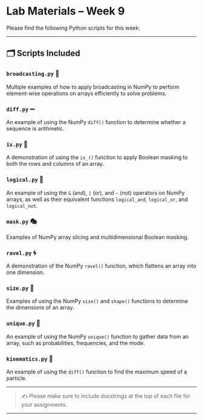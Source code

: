 # Lab Materials – Week 9

Please find the following Python scripts for this week:

---

## 🗂️ Scripts Included

### `broadcasting.py` 📡  
Multiple examples of how to apply broadcasting in NumPy to perform element-wise operations on arrays efficiently to solve problems.

### `diff.py` ➖  
An example of using the NumPy `diff()` function to determine whether a sequence is arithmetic.

### `ix.py` 🔘  
A demonstration of using the `ix_()` function to apply Boolean masking to both the rows and columns of an array.

### `logical.py` 🤖  
An example of using the `&` (and), `|` (or), and `~` (not) operators on NumPy arrays, as well as their equivalent functions `logical_and`, `logical_or`, and `logical_not`.

### `mask.py` 🎭  
Examples of NumPy array slicing and multidimensional Boolean masking.

### `ravel.py` 🌀  
A demonstration of the NumPy `ravel()` function, which flattens an array into one dimension.

### `size.py` 🔷  
Examples of using the NumPy `size()` and `shape()` functions to determine the dimensions of an array.

### `unique.py` 🔮  
An example of using the NumPy `unique()` function to gather data from an array, such as probabilities, frequencies, and the mode.

### `kinematics.py` 🏃  
An example of using the `diff()` function to find the maximum speed of a particle.

---

> ✍️ Please make sure to include docstrings at the top of each file for your assignments.

---

